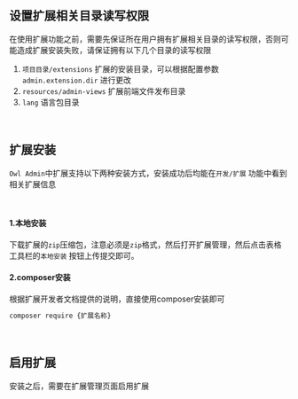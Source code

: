 ## 设置扩展相关目录读写权限

在使用扩展功能之前，需要先保证所在用户拥有扩展相关目录的读写权限，否则可能造成扩展安装失败，请保证拥有以下几个目录的读写权限

1. `项目目录/extensions` 扩展的安装目录，可以根据配置参数 `admin.extension.dir` 进行更改
2. `resources/admin-views` 扩展前端文件发布目录
3. `lang` 语言包目录

<br>

## 扩展安装

`Owl Admin`中扩展支持以下两种安装方式，安装成功后均能在`开发/扩展` 功能中看到相关扩展信息

<br>

#### 1.本地安装

下载扩展的`zip`压缩包，注意必须是`zip`格式，然后打开扩展管理，然后点击表格工具栏的`本地安装`
按钮上传提交即可。

#### 2.composer安装

根据扩展开发者文档提供的说明，直接使用composer安装即可

```bash
composer require {扩展名称}
```

<br>

## 启用扩展

安装之后，需要在扩展管理页面启用扩展
